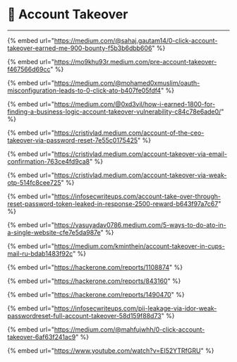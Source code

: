 # 🚠 Account Takeover

***

{% embed url="https://medium.com/@sahaj.gautam14/0-click-account-takeover-earned-me-900-bounty-f5b3b6dbb606" %}

{% embed url="https://mo9khu93r.medium.com/pre-account-takeover-f467566d69cc" %}

{% embed url="https://medium.com/@mohamed0xmuslim/oauth-misconfiguration-leads-to-0-click-ato-b407fe05fdf4" %}

{% embed url="https://medium.com/@0xd3vil/how-i-earned-1800-for-finding-a-business-logic-account-takeover-vulnerability-c84c78e6ade0/" %}

{% embed url="https://cristivlad.medium.com/account-of-the-ceo-takeover-via-password-reset-7e55c0175425" %}

{% embed url="https://cristivlad.medium.com/account-takeover-via-email-confirmation-763ce4fd9ca8" %}

{% embed url="https://cristivlad.medium.com/account-takeover-via-weak-otp-514fc8cee725" %}

{% embed url="https://infosecwriteups.com/account-take-over-through-reset-password-token-leaked-in-response-2500-reward-b643f97a7c67" %}

{% embed url="https://vasuyadav0786.medium.com/5-ways-to-do-ato-in-a-single-website-cfe7e5da987e" %}

{% embed url="https://medium.com/kminthein/account-takeover-in-cups-mail-ru-bdab1483f92c" %}

{% embed url="https://hackerone.com/reports/1108874" %}

{% embed url="https://hackerone.com/reports/843160" %}

{% embed url="https://hackerone.com/reports/1490470" %}

{% embed url="https://infosecwriteups.com/pii-leakage-via-idor-weak-passwordreset-full-account-takeover-58d159f88d73" %}

{% embed url="https://medium.com/@mahfujwhh/0-click-account-takeover-6af63f241ac9" %}

{% embed url="https://www.youtube.com/watch?v=EI52YTRfGRU" %}
